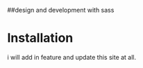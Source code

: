 ##design and development with sass 

Installation
============
i will add in feature and update this site at all.
